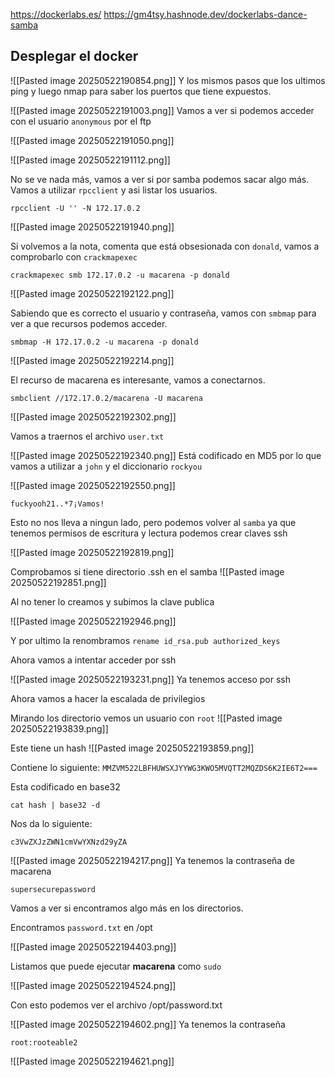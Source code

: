 https://dockerlabs.es/
https://gm4tsy.hashnode.dev/dockerlabs-dance-samba
## Desplegar el docker

![[Pasted image 20250522190854.png]]
Y los mismos pasos que los ultimos ping y luego nmap para saber los puertos que tiene expuestos.

![[Pasted image 20250522191003.png]]
Vamos a ver si podemos acceder con el usuario `anonymous` por el ftp

![[Pasted image 20250522191050.png]]

![[Pasted image 20250522191112.png]]

No se ve nada más, vamos a ver si por samba podemos sacar algo más.
Vamos a utilizar `rpcclient` y asi listar los usuarios.

`rpcclient -U '' -N 172.17.0.2`

![[Pasted image 20250522191940.png]]

Si volvemos a la nota, comenta que está obsesionada con `donald`, vamos a comprobarlo con `crackmapexec`

`crackmapexec smb 172.17.0.2 -u macarena -p donald`

![[Pasted image 20250522192122.png]]

Sabiendo que es correcto el usuario y contraseña, vamos con `smbmap` para ver a que recursos podemos acceder.

`smbmap -H 172.17.0.2 -u macarena -p donald `

![[Pasted image 20250522192214.png]]

El recurso de macarena es interesante, vamos a conectarnos.

`smbclient //172.17.0.2/macarena -U macarena`

![[Pasted image 20250522192302.png]]

Vamos a traernos el archivo `user.txt`

![[Pasted image 20250522192340.png]]
Está codificado en MD5 por lo que vamos a utilizar a `john` y el diccionario `rockyou`

![[Pasted image 20250522192550.png]]

`fuckyooh21..*7¡Vamos!`

Esto no nos lleva a ningun lado, pero podemos volver al `samba` ya que tenemos permisos de escritura y lectura podemos crear claves ssh

![[Pasted image 20250522192819.png]]

Comprobamos si tiene directorio .ssh en el samba
![[Pasted image 20250522192851.png]]

Al no tener lo creamos y subimos la clave publica

![[Pasted image 20250522192946.png]]

Y por ultimo la renombramos
`rename id_rsa.pub authorized_keys`

Ahora vamos a intentar acceder por ssh

![[Pasted image 20250522193231.png]]
Ya tenemos acceso por ssh

Ahora vamos a hacer la escalada de privilegios

Mirando los directorio vemos un usuario con `root`
![[Pasted image 20250522193839.png]]

Este tiene un hash
![[Pasted image 20250522193859.png]]

Contiene lo siguiente:
`MMZVM522LBFHUWSXJYYWG3KWO5MVQTT2MQZDS6K2IE6T2===`

Esta codificado en base32

`cat hash | base32 -d`

Nos da lo siguiente:

`c3VwZXJzZWN1cmVwYXNzd29yZA`

![[Pasted image 20250522194217.png]]
Ya tenemos la contraseña de macarena

`supersecurepassword`

Vamos a ver si encontramos algo más en los directorios.

Encontramos `password.txt` en /opt

![[Pasted image 20250522194403.png]]

Listamos que puede ejecutar **macarena** como `sudo`

![[Pasted image 20250522194524.png]]

Con esto podemos ver el archivo /opt/password.txt

![[Pasted image 20250522194602.png]]
Ya tenemos la contraseña 

`root:rooteable2`

![[Pasted image 20250522194621.png]]


